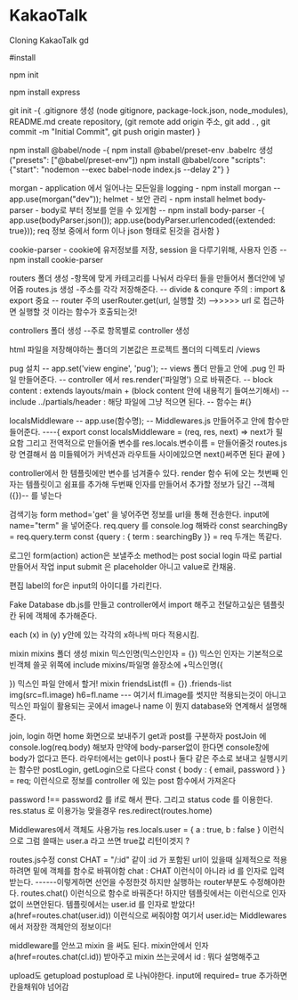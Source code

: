 # KakaoTalk

Cloning KakaoTalk gd

#install

npm init

npm install express

git init
-{
.gitignore 생성 (node gitignore, package-lock.json, node_modules), README.md
create repository, (git remote add origin 주소, git add . , git commit -m "Initial Commit", git push origin master)
}

npm install @babel/node
-{
npm install @babel/preset-env
.babelrc 생성 ("presets": ["@babel/preset-env"])
npm install @babel/core
"scripts": {"start": "nodemon --exec babel-node index.js --delay 2"}
}

morgan - application 에서 일어나는 모든일을 logging - npm install morgan -- app.use(morgan("dev"));
helmet - 보안 관리 - npm install helmet
body-parser - body로 부터 정보를 얻을 수 있게함 -- npm install body-parser
-{
app.use(bodyParser.json());
app.use(bodyParser.urlencoded({extended: true}));
req 정보 중에서 form 이나 json 형태로 된것을 검사함 }

cookie-parser - cookie에 유저정보를 저장, session 을 다루기위해, 사용자 인증 -- npm install cookie-parser

routers 폴더 생성 -항목에 맞게 카테고리를 나눠서 라우터 들을 만들어서 폴더안에 넣어줌
routes.js 생성 -주소를 각각 저장해준다.
-- divide & conqure 주의 : import & export 중요
-- router 주의 userRouter.get(url, 실행할 것)
-->>>>> url 로 접근하면 실행할 것 이라는 함수가 호출되는것!

controllers 폴더 생성
--주로 항목별로 controller 생성

html 파일을 저장해야하는 폴더의 기본값은 프로젝트 폴더의 디렉토리 /views

pug 설치
-- app.set('view engine', 'pug');
-- views 폴더 만들고 안에 .pug 인 파일 만들어준다.
-- controller 에서 res.render('파일명') 으로 바꿔준다.
-- block content : extends layouts/main + (block content 안에 내용적기 들여쓰기해서)
-- include ../partials/header : 해당 파일에 그냥 적으면 된다.
-- 함수는 #{}

localsMiddleware
-- app.use(함수명);
-- Middlewares.js 만들어주고 안에 함수만들어준다.
----{
export const localsMiddleware = (req, res, next) => next가 필요함
그리고 전역적으로 만들어줄 변수를 res.locals.변수이름 = 만들어줄것
routes.js 랑 연결해서 씀
미들웨어가 커넥션과 라우트들 사이에있으면 next()써주면 된다 끝에
}

controller에서 한 템플릿에만 변수를 넘겨줄수 있다.
render 함수 뒤에 오는 첫번째 인자는 템플릿이고 쉼표를 추가해 두번째 인자를 만들어서 추가할 정보가 담긴 --객체({})-- 를 넣는다

검색기능
form method='get' 을 넣어주면 정보를 url을 통해 전송한다.
input에 name="term" 을 넣어준다.
req.query 를 console.log 해봐라
const searchingBy = req.query.term
const {query : { term : searchingBy }} = req 두개는 똑같다.

로그인
form(action) action은 보낼주소 method는 post
social login 따로 partial 만들어서 작업
input submit 은 placeholder 아니고 value로 칸채움.

편집
label의 for은 input의 아이디를 가리킨다.

Fake Database
db.js를 만들고 controller에서 import 해주고 전달하고싶은 템플릿칸 뒤에 객체에 추가해준다.

each (x) in (y)
y안에 있는 각각의 x하나씩 마다 적용시킴.

mixin
mixins 폴더 생성
mixin 믹스인명(믹스인인자 = {}) 믹스인 인자는 기본적으로 빈객체
쓸곳 위쪽에 include mixins/파일명
쓸장소에 +믹스인명({

})
믹스인 파일 안에서 할거!
mixin friendsList(fl = {})
.friends-list
img(src=fl.image)
h6=fl.name
--- 여기서 fl.image를 썻지만 적용되는것이 아니고
믹스인 파일이 활용되는 곳에서 image나 name 이 뭔지 database와 연계해서 설명해준다.

join, login 하면 home 화면으로 보내주기
get과 post를 구분하자
postJoin 에 console.log(req.body) 해보자
만약에 body-parser없이 한다면 console창에 body가 없다고 뜬다.
라우터에서는 get이나 post나 둘다 같은 주소로 보내고 실행시키는 함수만 postLogin, getLogin으로 다르다
const {
body : { email, password }
} = req; 이런식으로 정보를 controller 에 있는 post 함수에서 가져온다

password !== password2 를 if로 해서 짠다. 그리고 status code 를 이용한다. res.status 로 이용가능
맞을경우 res.redirect(routes.home)

Middlewares에서 객체도 사용가능 res.locals.user = { a : true, b : false } 이런식으로
그럼 쓸때는 user.a 라고 쓰면 true값 리턴이겟지 ?

routes.js수정
const CHAT = "/:id" 같이 :id 가 포함된 url이 있을때 실제적으로 적용하려면 밑에 객체를 함수로 바꿔야함
chat : CHAT 이런식이 아니라 id 를 인자로 입력받는다.
------이렇게하면 선언을 수정한것 하지만 실행하는 router부분도 수정해야한다.
routes.chat() 이런식으로 함수로 바꿔준다! 하지만 템플릿에서는 이런식으로 인자없이 쓰면안된다.
템플릿에서는 user.id 를 인자로 받았다!
a(href=routes.chat(user.id)) 이런식으로 써줘야함 여기서 user.id는 Middlewares에서 저장한 객체안의 정보이다!

middleware를 안쓰고 mixin 을 써도 된다. mixin안에서 인자 a(href=routes.chat(cl.id)) 받아주고 mixin 쓰는곳에서 id : 뭐다 설명해주고

upload도 getupload postupload 로 나눠야한다.
input에 required= true 추가하면 칸을채워야 넘어감
